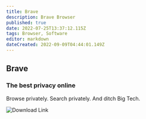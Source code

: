 ```yaml
---
title: Brave
description: Brave Browser
published: true
date: 2022-07-25T13:37:12.115Z
tags: Browser, Software
editor: markdown
dateCreated: 2022-09-09T04:44:01.149Z
---
```

## Brave
### The best privacy online

Browse privately. Search privately. And ditch Big Tech.

![Download Link](https://laptop-updates.brave.com/latest/winx64)